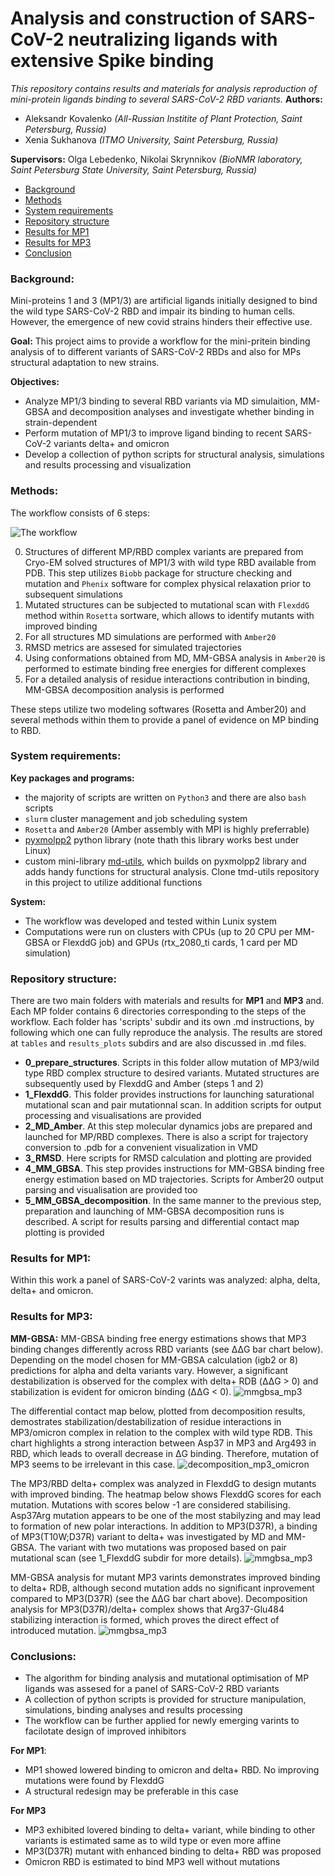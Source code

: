 # Analysis and construction of SARS-CoV-2 neutralizing ligands with extensive Spike binding
*This repository contains results and materials for analysis reproduction of mini-protein ligands binding to several SARS-CoV-2 RBD variants.*
**Authors:**
- Aleksandr Kovalenko *(All-Russian Institite of Plant Protection, Saint Petersburg, Russia)*
- Xenia Sukhanova *(ITMO University, Saint Petersburg, Russia)*  

**Supervisors:** Olga Lebedenko, Nikolai Skrynnikov *(BioNMR laboratory, Saint Petersburg State University, Saint Petersburg, Russia)*

- [Background](#sec1) </br>
- [Methods](#sec2) </br>
- [System requirements](#sec3) </br>
- [Repository structure](#sec4) </br>
- [Results for MP1](#sec5) </br>
- [Results for MP3](#sec6) </br>
- [Conclusion](#sec7) </br>

<a name="sec1"></a>
### Background:
Mini-proteins 1 and 3 (MP1/3) are artificial ligands initially designed to bind the wild type SARS-CoV-2 RBD and impair its binding to human cells. However, the emergence of new covid strains hinders their effective use.  

**Goal:** This project aims to provide a workflow for the mini-pritein binding analysis of to different variants of SARS-CoV-2 RBDs and also for MPs structural adaptation to new strains.

**Objectives:**
- Analyze MP1/3 binding to several RBD variants via MD simulaition, MM-GBSA and decomposition analyses and investigate whether binding in strain-dependent
- Perform mutation of MP1/3 to improve ligand binding to recent SARS-CoV-2 variants delta+ and omicron
- Develop a collection of python scripts for structural analysis, simulations and results processing and visualization 

<a name="sec2"></a>
### Methods: 
The workflow consists of 6 steps:

![The workflow](/images/workflow.png)

0. Structures of different MP/RBD complex variants are prepared from Cryo-EM solved structures of MP1/3 with wild type RBD available from PDB. This step utilizes `Biobb` package for structure checking and mutation and `Phenix` software for complex physical relaxation prior to subsequent simulations
1. Mutated structures can be subjected to mutational scan with `FlexddG` method within `Rosetta` sortware, which allows to identify mutants with improved binding
2. For all structures MD simulations are performed with `Amber20`
3. RMSD metrics are assesed for simulated trajectories
4. Using conformations obtained from MD, MM-GBSA analysis in `Amber20` is performed to estimate binding free energies for different complexes 
5. For a detailed analysis of residue interactions contribution in binding, MM-GBSA decomposition analysis is performed

These steps utilize two modeling softwares (Rosetta and Amber20) and several methods within them to provide a panel of evidence on MP binding to RBD.

<a name="sec3"></a>
### System requirements:
**Key packages and programs:**
- the majority of scripts are written on `Python3` and there are also `bash` scripts
- `slurm` cluster management and job scheduling system
- `Rosetta` and `Amber20` (Amber assembly with MPI is highly preferrable)
- [pyxmolpp2](https://github.com/sizmailov/pyxmolpp2) python library (note thath this library works best under Linux)
- custom mini-library [md-utils](https://github.com/OOLebedenko/md-utils), which builds on pyxmolpp2 library and adds handy functions for structural analysis. Clone tmd-utils repository in this project to utilize additional functions

**System:**
- The workflow was developed and tested within Lunix system
- Computations were run on clusters with CPUs (up to 20 CPU per MM-GBSA or FlexddG job) and GPUs (rtx_2080_ti cards, 1 card per MD simulation)

<a name="sec4"></a>
### Repository structure:  

There are two main folders with materials and results for **MP1** and **MP3** and. Each MP folder contains 6 directories corresponding to the steps of the workflow. Each folder has 'scripts' subdir and its own .md instructions, by following which one can fully reproduce the analysis. The results are stored at `tables` and `results_plots` subdirs and are also discussed in .md files.

- **0_prepare_structures**. Scripts in this folder allow mutation of MP3/wild type RBD complex structure to desired variants. Mutated structures are subsequently used by FlexddG and Amber (steps 1 and 2)
- **1_FlexddG**. This folder provides instructions for launching saturational mutational scan and pair mutationnal scan. In addition scripts for output processing and visualisations are provided
- **2_MD_Amber**. At this step molecular dynamics jobs are prepared and launched for MP/RBD complexes. There is also a script for trajectory conversion to .pdb for a convenient visualization in VMD
- **3_RMSD**. Here scripts for RMSD calculation and plotting are provided
- **4_MM_GBSA**. This step provides instructions for MM-GBSA binding free energy estimation based on MD trajectories. Scripts for Amber20 output parsing and visualisation are provided too
- **5_MM_GBSA_decomposition**. In the same manner to the previous step, preparation and launching of MM-GBSA decomposition runs is described. A script for results parsing and differential contact map plotting is provided

<a name="sec5"></a>
### Results for MP1:

Within this work a panel of SARS-CoV-2 varints was analyzed: alpha, delta, delta+ and omicron.


<a name="sec6"></a>
### Results for MP3:

**MM-GBSA:**
MM-GBSA binding free energy estimations shows that MP3 binding changes differently across RBD variants (see ΔΔG bar chart below). Depending on the model chosen for MM-GBSA calculation (igb2 or 8) predictions for alpha and delta variants vary. However, a significant destabilization is observed for the complex with delta+ RDB (ΔΔG > 0) and stabilization is evident for omicron binding (ΔΔG < 0). 
![mmgbsa_mp3](/images/ddG_mmgbsa_igb8.png)

The differential contact map below, plotted from decomposition results, demostrates stabilization/destabilization of residue interactions in MP3/omicron complex in relation to the complex with wild type RDB. This chart highlights a strong interaction between Asp37 in MP3 and Arg493 in RBD, which leads to overall decrease in ΔG binding. Therefore, mutation of MP3 seems to be irrelevant in this case.
![decomposition_mp3_omicron](/images/ddG_mmgbsa_igb8.png)

The MP3/RBD delta+ complex was analyzed in FlexddG to design mutants with improved binding. The heatmap below shows FlexddG scores for each mutation. Mutations with scores below -1 are considered stabilising. Asp37Arg mutation appears to be one of the most stabilyzing and may lead to formation of new polar interactions. In addition to MP3(D37R), a binding of MP3(T10W;D37R) variant to delta+ was investigated by MD and MM-GBSA. The variant with two mutations was proposed based on pair mutational scan (see 1_FlexddG subdir for more details).
![mmgbsa_mp3](/images/heatmap_delta+.png)

MM-GBSA analysis for mutant MP3 varints demonstrates improved binding to delta+ RDB, although second mutation adds no significant inprovement compared to MP3(D37R) (see the ΔΔG bar chart above). Decomposition analysis for MP3(D37R)/delta+ complex shows that Arg37-Glu484 stabilizing interaction is formed, which proves the direct effect of introduced mutation. 
![mmgbsa_mp3](/images/contact_map_delta_p+mp3_d37r_igb8.png)

<a name="sec7"></a>
### Conclusions:
- The algorithm for binding analysis and mutational optimisation of MP ligands was assesed for a panel of SARS-CoV-2 RBD variants
- A collection of python scripts is provided for structure manipulation, simulations, binding analyses and results processing 
- The workflow can be further applied for newly emerging varints to facilotate design of improved inhibitors

**For MP1**:
- MP1 showed lowered binding to omicron and delta+ RBD. No improving mutations were found by FlexddG
- A structural redesign may be preferable in this case

**For MP3**
- MP3 exhibited lovered binding to delta+ variant, while binding to other variants is estimated same as to wild type or even more affine
- MP3(D37R) mutant with enhanced binding to delta+ RBD was proposed
- Omicron RBD is estimated to bind MP3 well without mutations
